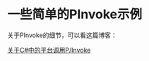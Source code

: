 # 一些简单的PInvoke示例

关于PInvoke的细节，可以看这篇博客：

[关于C#中的平台调用P/Invoke](https://liruoyu2008.github.io/blog/2023/10/20/PInvoke/)
